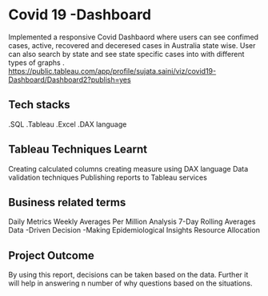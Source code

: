 # Covid 19 -Dashboard
Implemented a responsive Covid Dashbaord where users can see confimed cases, active, recovered and deceresed cases in Australia state wise. User can also search by state and see state specific cases into with different types of graphs .
https://public.tableau.com/app/profile/sujata.saini/viz/covid19-Dashboard/Dashboard2?publish=yes

## Tech stacks
.SQL
.Tableau
.Excel
.DAX language

## Tableau Techniques Learnt
Creating calculated columns
creating measure using DAX language
Data validation techniques
Publishing reports to Tableau services

## Business related terms
Daily Metrics
Weekly Averages
Per Million Analysis
7-Day Rolling Averages
Data -Driven Decision -Making
Epidemiological Insights
Resource Allocation

## Project Outcome
By using this report, decisions can be taken based on the data. Further it will help in answering n number of why questions based on the situations.


